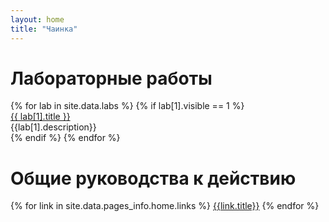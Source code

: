 ```yaml
---
layout: home
title: "Чаинка"
---
```


<h1>Лабораторные работы</h1>

<div class="home-labs-links">
{% for lab in site.data.labs %}
    {% if lab[1].visible == 1 %}
    <div>
        <a class="post-list-heading" href="labs/{{lab[0]}}.html">
            {{ lab[1].title }}
        </a>
        <div class="d-none d-sm-none d-md-block">
            {{lab[1].description}}
        </div>
    </div>
    {% endif %}
{% endfor %}
</div>

<p></p>
<h1>Общие руководства к действию</h1>

<div class="home-page-links">
    {% for link in site.data.pages_info.home.links %}
    <a class="post-list-heading" href="{{link.href}}"><i class="{{link.icon}}"></i> {{link.title}}</a>
    {% endfor %}
</div>
